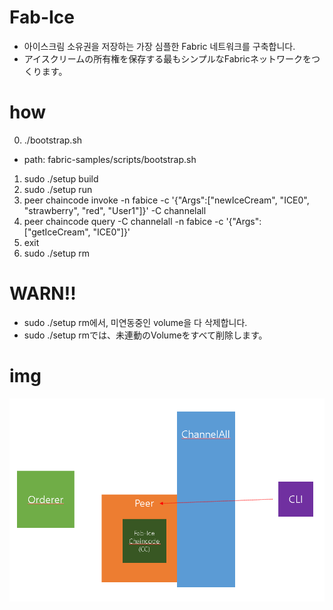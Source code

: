 # Fab-Ice
- 아이스크림 소유권을 저장하는 가장 심플한 Fabric 네트워크를 구축합니다.
- アイスクリームの所有権を保存する最もシンプルなFabricネットワークをつくります。

# how
0. ./bootstrap.sh
- path: fabric-samples/scripts/bootstrap.sh
1. sudo ./setup build
2. sudo ./setup run
3. peer chaincode invoke -n fabice -c '{"Args":["newIceCream", "ICE0", "strawberry", "red", "User1"]}' -C channelall
4. peer chaincode query -C channelall -n fabice -c '{"Args":["getIceCream", "ICE0"]}'
5. exit
6. sudo ./setup rm

# WARN!!
- sudo ./setup rm에서, 미연동중인 volume을 다 삭제합니다.
- sudo ./setup rmでは、未連動のVolumeをすべて削除します。

# img
![fabice.png](./img/fabice.png)
